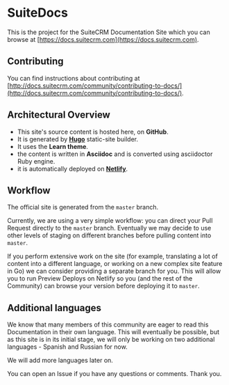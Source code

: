 # SuiteDocs

This is the project for the SuiteCRM Documentation Site which you can browse at [https://docs.suitecrm.com](https://docs.suitecrm.com).

## Contributing

You can find instructions about contributing at [http://docs.suitecrm.com/community/contributing-to-docs/](http://docs.suitecrm.com/community/contributing-to-docs/).

## Architectural Overview

- This site's source content is hosted here, on **GitHub**.
- It is generated by [**Hugo**](https://github.com/gohugoio/hugo) static-site builder.
- It uses the **Learn theme**.
- the content is written in **Asciidoc** and is converted using asciidoctor Ruby engine.
- it is automatically deployed on [**Netlify**](https://www.netlify.com/).

## Workflow

The official site is generated from the `master` branch.

Currently, we are using a very simple workflow: you can direct your Pull Request directly to the `master` branch. 
Eventually we may decide to use other levels of staging on different branches before pulling content into `master`.

If you perform extensive work on the site (for example, translating a lot of content into a different language, 
or working on a new complex site feature in Go) we can consider providing a separate branch for you. 
This will allow you to run Preview Deploys on Netlify so you (and the rest of the Community) can browse your version 
before deploying it to `master`.

## Additional languages

We know that many members of this community are eager to read this Documentation in their own language. This will eventually be possible, but as this site is in its initial stage, we will only be working on two additional languages - Spanish and Russian for now.

We will add more languages later on. 

You can open an Issue if you have any questions or comments. Thank you.




